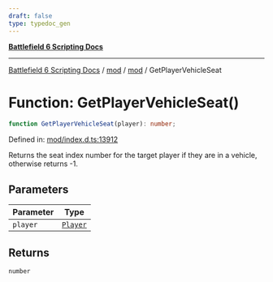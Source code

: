 ```yaml
---
draft: false
type: typedoc_gen
---
```


[**Battlefield 6 Scripting Docs**](../../../_index.md)

***

[Battlefield 6 Scripting Docs](../../../_index.md) / [mod](../../_index.md) / [mod](../_index.md) / GetPlayerVehicleSeat

# Function: GetPlayerVehicleSeat()

```ts
function GetPlayerVehicleSeat(player): number;
```

Defined in: [mod/index.d.ts:13912](https://github.com/battlefield-portal-community/portal-docs/blob/6d87e21c5922a3efb03c634dbe98e5fe6e797672/generators/santiago/mod/index.d.ts#L13912)

Returns the seat index number for the target player if they are in a vehicle, otherwise returns -1.

## Parameters

| Parameter | Type |
| ------ | ------ |
| `player` | [`Player`](../Player/_index.md) |

## Returns

`number`
